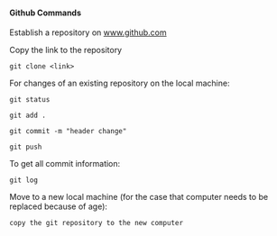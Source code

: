 #### Github Commands

Establish a repository on www.github.com

Copy the link to the repository
```
git clone <link>
```

For changes of an existing repository on the local machine:

```
git status

git add .

git commit -m "header change"

git push
```

To get all commit information:

```
git log
```

Move to a new local machine (for the case that computer needs to be replaced because of age):

```
copy the git repository to the new computer
```
